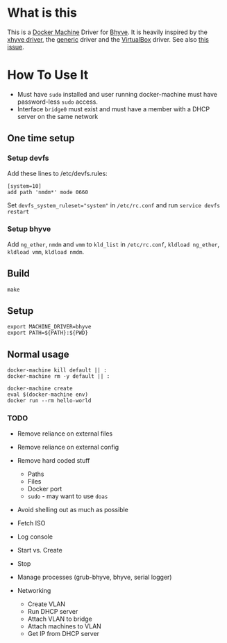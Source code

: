 # What is this

This is a [Docker Machine](https://docs.docker.com/machine/overview/) Driver for [Bhyve](http://bhyve.org/). It is
heavily inspired by the [xhyve driver](https://github.com/machine-drivers/docker-machine-driver-xhyve), the
[generic](https://github.com/docker/machine/tree/master/drivers/generic) driver and the
[VirtualBox](https://github.com/docker/machine/tree/master/drivers/virtualbox) driver.
See also [this issue](https://github.com/machine-drivers/docker-machine-driver-xhyve/issues/200).

# How To Use It

* Must have `sudo` installed and user running docker-machine must have password-less `sudo` access.
* Interface `bridge0` must exist and must have a member with a DHCP server on the same network

## One time setup

### Setup devfs
Add these lines to /etc/devfs.rules:

```
[system=10]
add path 'nmdm*' mode 0660
```

Set `devfs_system_ruleset="system"` in `/etc/rc.conf` and run `service devfs restart`

### Setup bhyve

Add `ng_ether`, `nmdm` and `vmm` to `kld_list` in `/etc/rc.conf`, `kldload ng_ether`, `kldload vmm`, `kldload nmdm`.

## Build

```
make
```

## Setup

```
export MACHINE_DRIVER=bhyve
export PATH=${PATH}:${PWD}
```

## Normal usage

```
docker-machine kill default || :
docker-machine rm -y default || :

docker-machine create
eval $(docker-machine env)
docker run --rm hello-world
```


### TODO

* Remove reliance on external files
* Remove reliance on external config
* Remove hard coded stuff
    * Paths
    * Files
    * Docker port
    * `sudo` - may want to use `doas`
* Avoid shelling out as much as possible

* Fetch ISO
* Log console
* Start vs. Create
* Stop
* Manage processes (grub-bhyve, bhyve, serial logger)
* Networking
    * Create VLAN
    * Run DHCP server
    * Attach VLAN to bridge
    * Attach machines to VLAN
    * Get IP from DHCP server
